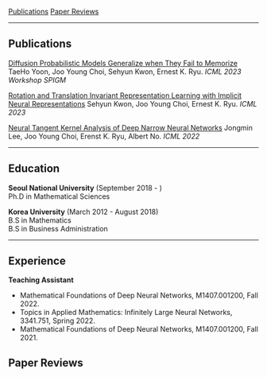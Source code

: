 [Publications](#Publications) 
[Paper Reviews](#Paper\Reviews)

---

## Publications 

[Diffusion Probabilistic Models Generalize when They Fail to Memorize](https://openreview.net/forum?id=shciCbSk9h)
TaeHo Yoon, Joo Young Choi, Sehyun Kwon, Ernest K. Ryu. *ICML 2023 Workshop SPIGM*

[Rotation and Translation Invariant Representation Learning with Implicit Neural Representations](http://proceedings.mlr.press/v202/kwon23a/kwon23a.pdf)
Sehyun Kwon, Joo Young Choi, Ernest K. Ryu. *ICML 2023*

[Neural Tangent Kernel Analysis of Deep Narrow Neural Networks](https://proceedings.mlr.press/v162/lee22a.html)
Jongmin Lee, Joo Young Choi, Erenst K. Ryu, Albert No. *ICML 2022*

---
## Education

**Seoul National University** (September 2018 - )
<br>
Ph.D in Mathematical Sciences

**Korea University** (March 2012 - August 2018)
<br>
B.S in Mathematics
<br>
B.S in Business Administration

---

## Experience

**Teaching Assistant**

- Mathematical Foundations of Deep Neural Networks, M1407.001200, Fall 2022.
- Topics in Applied Mathematics: Infinitely Large Neural Networks, 3341.751, Spring 2022.
- Mathematical Foundations of Deep Neural Networks, M1407.001200, Fall 2021.

## Paper Reviews

